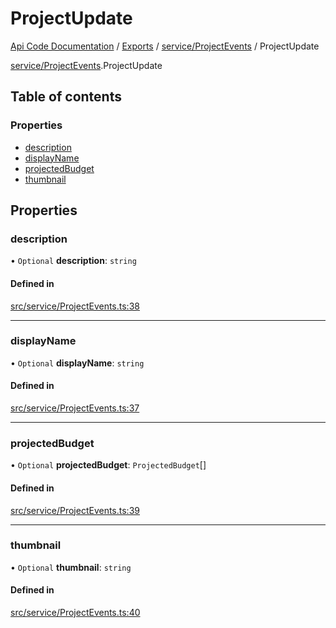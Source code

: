 # ProjectUpdate
[Api Code Documentation](../README.md) / [Exports](../modules.md) / [service/ProjectEvents](../modules/service_ProjectEvents.md) / ProjectUpdate

[service/ProjectEvents](../modules/service_ProjectEvents.md).ProjectUpdate

## Table of contents

### Properties

- [description](service_ProjectEvents.ProjectUpdate.md#description)
- [displayName](service_ProjectEvents.ProjectUpdate.md#displayname)
- [projectedBudget](service_ProjectEvents.ProjectUpdate.md#projectedbudget)
- [thumbnail](service_ProjectEvents.ProjectUpdate.md#thumbnail)

## Properties

### description

• `Optional` **description**: `string`

#### Defined in

[src/service/ProjectEvents.ts:38](https://github.com/openkfw/TruBudget/blob/c993c60c/api/src/service/ProjectEvents.ts#L38)

___

### displayName

• `Optional` **displayName**: `string`

#### Defined in

[src/service/ProjectEvents.ts:37](https://github.com/openkfw/TruBudget/blob/c993c60c/api/src/service/ProjectEvents.ts#L37)

___

### projectedBudget

• `Optional` **projectedBudget**: `ProjectedBudget`[]

#### Defined in

[src/service/ProjectEvents.ts:39](https://github.com/openkfw/TruBudget/blob/c993c60c/api/src/service/ProjectEvents.ts#L39)

___

### thumbnail

• `Optional` **thumbnail**: `string`

#### Defined in

[src/service/ProjectEvents.ts:40](https://github.com/openkfw/TruBudget/blob/c993c60c/api/src/service/ProjectEvents.ts#L40)
